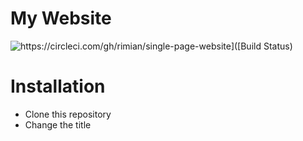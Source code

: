 # My Website

![https://circleci.com/gh/rimian/single-page-website]([Build Status](https://circleci.com/gh/rimian/single-page-website.png?circle-token=:circle-token))

# Installation

* Clone this repository
* Change the title
